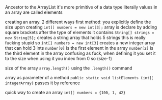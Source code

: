 Ancestor to the ArrayList it's more primitive of a data type literally 
values in an array are called elements 

creating an array. 2 different ways 
	first method: you explicitly define the size upon creating 
		`int[] numbers = new int[3];`
	array is declare by adding square brackets after the type of elements it contains
		`String[] strings = new String[5];` creates a string array that holds 5 strings
	this is really fucking stupid so 
		`int[] numbers = new int[3]` creates a new integer array that can hold 3 ints
		`number[0]` is the first element in the array 
		`number[2]` is the third element in the array 
		confusing as fuck, when defining it you set it to the size 
		when using it you index from 0 so (size-1)

size of the array 
	`array.length()` using the `.length()` command 

array as parameter of a method 
	`public static void listElements (int[] integerArray)` 
	passes it by reference 

quick way to create an array 
	`int[] numbers = {100, 1, 42}`

